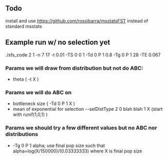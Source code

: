 ## Todo

install and use https://github.com/rossibarra/msstatsFST instead of standard msstats

## Example run w/ no selection yet
./sfs_code 2 1 -n 7 17 -t 0.01 -TS 0 0 1 -Td 0 P 1 0.8 -Tg 0 P 1 28 -TE 0.067 

### Params we will draw from distribution but not do ABC:

- theta ( -t X )

### Params we will do ABC on

- bottleneck size ( -Td 0 P 1 X )
- mean of exponential for selection --selDistType 2 0 blah blah 1 X    (start with runif(1,0,1) )

### Params we should try a few different values but no ABC nor distributions

- -Tg 0 P 1 alpha; use final pop size such that alpha=log(X/150000)/(0.03333333) where X is final pop size

